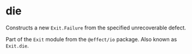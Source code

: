 # die

Constructs a new `Exit.Failure` from the specified unrecoverable defect.

Part of the `Exit` module from the `@effect/io` package. Also known as `Exit.die`.
